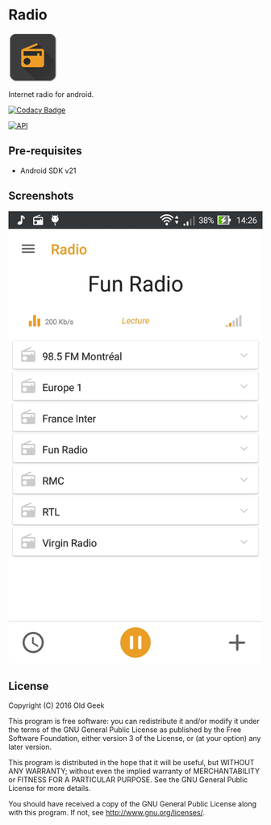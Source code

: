 # Radio
 ![Icône](/app/src/main/res/mipmap-xhdpi/ic_launcher.png)

Internet radio for android.


[![Codacy Badge](https://api.codacy.com/project/badge/grade/9e961f610d6d4d18a66ef6be68bccf20)](https://www.codacy.com/app/icare-slak/Radio2)

[![API](https://img.shields.io/badge/API-21%2B-brightgreen.svg?style=flat)](https://android-arsenal.com/api?level=21)

Pre-requisites
--------------

- Android SDK v21


Screenshots
-----------

![Phone](screenshot/screen.jpg)

License
-------

Copyright (C) 2016 Old Geek

This program is free software: you can redistribute it and/or modify
it under the terms of the GNU General Public License as published by
the Free Software Foundation, either version 3 of the License, or
(at your option) any later version.

This program is distributed in the hope that it will be useful,
but WITHOUT ANY WARRANTY; without even the implied warranty of
MERCHANTABILITY or FITNESS FOR A PARTICULAR PURPOSE.  See the
GNU General Public License for more details.

You should have received a copy of the GNU General Public License
along with this program.  If not, see <http://www.gnu.org/licenses/>.

